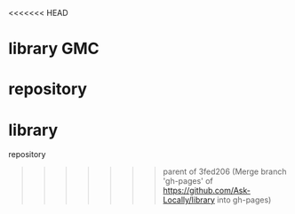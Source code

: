<<<<<<< HEAD
# library GMC
repository
=======
# library
repository
>>>>>>> parent of 3fed206 (Merge branch 'gh-pages' of https://github.com/Ask-Locally/library into gh-pages)
